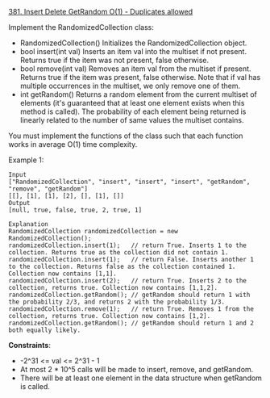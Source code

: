 [381. Insert Delete GetRandom O(1) - Duplicates allowed](https://leetcode.com/problems/insert-delete-getrandom-o1-duplicates-allowed/)

Implement the RandomizedCollection class:

-   RandomizedCollection() Initializes the RandomizedCollection object.
-   bool insert(int val) Inserts an item val into the multiset if not present. Returns true if the item was not present, false otherwise.
-   bool remove(int val) Removes an item val from the multiset if present. Returns true if the item was present, false otherwise. Note that if val has multiple occurrences in the multiset, we only remove one of them.
-   int getRandom() Returns a random element from the current multiset of elements (it's guaranteed that at least one element exists when this method is called). The probability of each element being returned is linearly related to the number of same values the multiset contains.

You must implement the functions of the class such that each function works in average O(1) time complexity.

Example 1:

```
Input
["RandomizedCollection", "insert", "insert", "insert", "getRandom", "remove", "getRandom"]
[[], [1], [1], [2], [], [1], []]
Output
[null, true, false, true, 2, true, 1]

Explanation
RandomizedCollection randomizedCollection = new RandomizedCollection();
randomizedCollection.insert(1);   // return True. Inserts 1 to the collection. Returns true as the collection did not contain 1.
randomizedCollection.insert(1);   // return False. Inserts another 1 to the collection. Returns false as the collection contained 1. Collection now contains [1,1].
randomizedCollection.insert(2);   // return True. Inserts 2 to the collection, returns true. Collection now contains [1,1,2].
randomizedCollection.getRandom(); // getRandom should return 1 with the probability 2/3, and returns 2 with the probability 1/3.
randomizedCollection.remove(1);   // return True. Removes 1 from the collection, returns true. Collection now contains [1,2].
randomizedCollection.getRandom(); // getRandom should return 1 and 2 both equally likely.
```

**Constraints**:

-   -2^31 <= val <= 2^31 - 1
-   At most 2 \* 10^5 calls will be made to insert, remove, and getRandom.
-   There will be at least one element in the data structure when getRandom is called.
